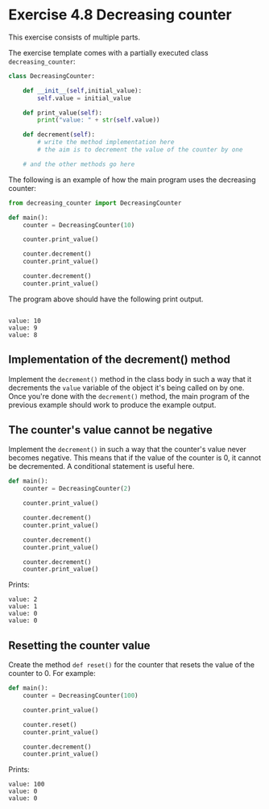 # Exercise 4.8 Decreasing counter

This exercise consists of multiple parts.

The exercise template comes with a partially executed class `decreasing_counter`:

```python
class DecreasingCounter:

    def __init__(self,initial_value):
        self.value = initial_value

    def print_value(self):
        print("value: " + str(self.value))

    def decrement(self):
        # write the method implementation here
        # the aim is to decrement the value of the counter by one

    # and the other methods go here
```

The following is an example of how the main program uses the decreasing counter:

```python
from decreasing_counter import DecreasingCounter

def main():
    counter = DecreasingCounter(10)

    counter.print_value()

    counter.decrement()
    counter.print_value()

    counter.decrement()
    counter.print_value()
```

The program above should have the following print output.

```plaintext

value: 10
value: 9
value: 8

```

## Implementation of the decrement() method

Implement the `decrement()` method in the class body in such a way that it decrements the `value` variable of the object it's being called on by one. Once you're done with the `decrement()` method, the main program of the previous example should work to produce the example output.

## The counter's value cannot be negative

Implement the `decrement()` in such a way that the counter's value never becomes negative. This means that if the value of the counter is 0, it cannot be decremented. A conditional statement is useful here.

```python
def main():
    counter = DecreasingCounter(2)

    counter.print_value()

    counter.decrement()
    counter.print_value()

    counter.decrement()
    counter.print_value()

    counter.decrement()
    counter.print_value()
```
Prints:

```plaintext
value: 2
value: 1
value: 0
value: 0
```

## Resetting the counter value

Create the method `def reset()` for the counter that resets the value of the counter to 0. For example:

```python
def main():
    counter = DecreasingCounter(100)

    counter.print_value()

    counter.reset()
    counter.print_value()

    counter.decrement()
    counter.print_value()
```

Prints:

```plaintext
value: 100
value: 0
value: 0
```
